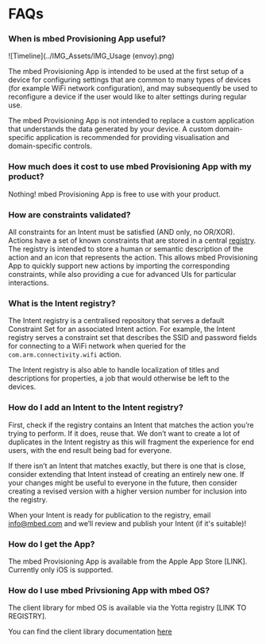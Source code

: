 # FAQs

### When is mbed Provisioning App useful?

![Timeline](../IMG_Assets/IMG_Usage (envoy).png)

The mbed Provisioning App is intended to be used at the first setup of a device for configuring settings that are common to many types of devices (for example WiFi network configuration), and may subsequently be used to reconfigure a device if the user would like to alter settings during regular use.

The mbed Provisioning App is not intended to replace a custom application that understands the data generated by your device. A custom domain-specific application is recommended for providing visualisation and domain-specific controls.

### How much does it cost to use mbed Provisioning App with my product?

Nothing! mbed Provisioning App is free to use with your product. 

### How are constraints validated?

All constraints for an Intent must be satisfied (AND only, no OR/XOR). Actions have a set of known constraints that are stored in a central [registry](faqs.md#what-is-the-intent-registry). The registry is intended to store a human or semantic description of the action and an icon that represents the action. This allows mbed Provisioning App to quickly support new actions by importing the corresponding constraints, while also providing a cue for advanced UIs for particular interactions.

### What is the Intent registry?

The Intent registry is a centralised repository that serves a default Constraint Set for an associated Intent action. For example, the Intent registry serves a constraint set that describes the SSID and password fields for connecting to a WiFi network when queried for the `com.arm.connectivity.wifi` action.

The Intent registry is also able to handle localization of titles and descriptions for properties, a job that would otherwise be left to the devices. 

### How do I add an Intent to the Intent registry?

First, check if the registry contains an Intent that matches the action you’re trying to perform. If it does, reuse that. We don’t want to create a lot of duplicates in the Intent registry as this will fragment the experience for end users, with the end result being bad for everyone.

If there isn’t an Intent that matches exactly, but there is one that is close, consider extending that Intent instead of creating an entirely new one. If your changes might be useful to everyone in the future, then consider creating a revised version with a higher version number for inclusion into the registry. 

When your Intent is ready for publication to the registry, email info@mbed.com and we’ll review and publish your Intent (if it's suitable)!


### How do I get the App?

The mbed Provisioning App is available from the Apple App Store [LINK]. Currently only iOS is supported. 

### How do I use mbed Privsioning App with mbed OS?

The client library for mbed OS is available via the Yotta registry [LINK TO REGISTRY].

You can find the client library documentation [here](https://github.com/ARMmbed/equip-cpp)

